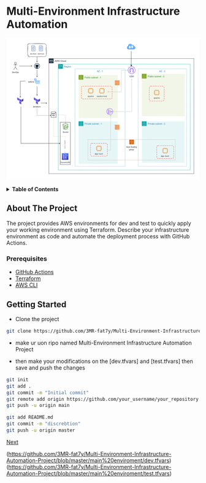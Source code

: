# Multi-Environment Infrastructure Automation

![Diagram](./main%20enviroment/Untitled%20Diagram.png)

<!-- ## Table of Contents -->
<details>
  <summary><b>Table of Contents</b></summary>
  <ol>
    <li><a href="#about-the-project">About The Project</a></li>
    <li><a href="#prerequisites">Prerequisites</a></li>
    <li><a href="#getting-started">Getting Started</a></li>
    <li><a href="#usage">Usage</a></li>
  </ol>
</details>

## About The Project
The project provides AWS environments for dev and test to quickly apply your working environment using Terraform. Describe your infrastructure environment as code and automate the deployment process with GitHub Actions.

### Prerequisites
- [GitHub Actions](https://github.com/3MR-fat7y/Multi-Environment-Infrastructure-Automation-Project/actions/new)
- [Terraform](https://www.terraform.io/downloads.html)
- [AWS CLI](https://docs.aws.amazon.com/cli/latest/userguide/install-cliv2.html)

## Getting Started

* Clone the project
```bash
git clone https://github.com/3MR-fat7y/Multi-Environment-Infrastructure-Automation-Project

```

* make ur uon ripo named Multi-Environment Infrastructure Automation Project 

* then make your modifications on the [dev.tfvars] and [test.tfvars] then save and push the changes 
```bash
git init
git add .
git commit -m "Initial commit"
git remote add origin https://github.com/your_username/your_repository.git
git push -u origin main
```


```bash
git add README.md
git commit -m "discrebtion"
git push -u origin master

```
[Next][Next-url]

[Next-url]: https://nextjs.org/


(https://github.com/3MR-fat7y/Multi-Environment-Infrastructure-Automation-Project/blob/master/main%20enviroment/dev.tfvars)
(https://github.com/3MR-fat7y/Multi-Environment-Infrastructure-Automation-Project/blob/master/main%20enviroment/test.tfvars)
